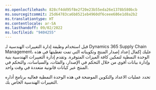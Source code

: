 ```yaml
---
ms.openlocfilehash: 828cf4dd95f8e2f20e23b55eda26e1378b580bcb
ms.sourcegitcommit: 25d64783ca6b8521eb4960df6ceee686e1d8a2b2
ms.translationtype: HT
ms.contentlocale: ar-SA
ms.lasthandoff: 09/02/2022
ms.locfileid: "9404255"
---
```

قبل استخدام وظيفة إدارة التغييرات الهندسية لـ Dynamics 365 Supply Chain Management، عليك إكمال إعداد إصدار المنتج وتكويناته التي تمت تغطيتها في هذه الوحدة النمطية لتمكين كافة الميزات المتوفرة. وتقدم إدارة التغييرات الهندسية بنية وإدارة بيانات أقوي من خلال التحكم في الإصدار، والفئات، والسياسات، والتحكم في المنتج عبر كيانات قانونية متعددة في وقت واحد.

تحدد عمليات الاعداد والتكوين الموضحة في هذه الوحدة النمطية فعاليه برنامج أداره التغييرات الهندسية الخاص بك.
